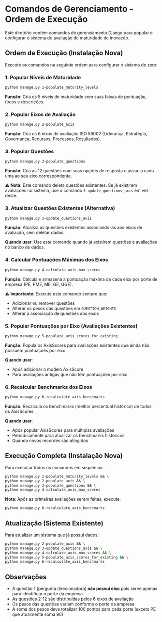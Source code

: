 # Comandos de Gerenciamento - Ordem de Execução

Este diretório contém comandos de gerenciamento Django para popular e configurar o sistema de avaliação de maturidade de inovação.

## Ordem de Execução (Instalação Nova)

Execute os comandos na seguinte ordem para configurar o sistema do zero:

### 1. Popular Níveis de Maturidade
```bash
python manage.py 1-populate_maturity_levels
```
**Função**: Cria os 5 níveis de maturidade com suas faixas de pontuação, focos e descrições.

### 2. Popular Eixos de Avaliação
```bash
python manage.py 2-populate_axis
```
**Função**: Cria os 6 eixos de avaliação ISO 56002 (Liderança, Estratégia, Governança, Recursos, Processos, Resultados).

### 3. Popular Questões
```bash
python manage.py 3-populate_questions
```
**Função**: Cria as 12 questões com suas opções de resposta e associa cada uma ao seu eixo correspondente.

**⚠️ Nota**: Este comando deleta questões existentes. Se já existirem avaliações no sistema, use o comando `3-update_questions_axis` em vez deste.

### 3. Atualizar Questões Existentes (Alternativa)
```bash
python manage.py 3-update_questions_axis
```
**Função**: Atualiza as questões existentes associando-as aos eixos de avaliação, sem deletar dados.

**Quando usar**: Use este comando quando já existirem questões e avaliações no banco de dados.

### 4. Calcular Pontuações Máximas dos Eixos
```bash
python manage.py 4-calculate_axis_max_scores
```
**Função**: Calcula e armazena a pontuação máxima de cada eixo por porte de empresa (PE, PME, ME, GE, GGE).

**⚠️ Importante**: Execute este comando sempre que:
- Adicionar ou remover questões
- Alterar os pesos das questões em `QUESTION_WEIGHTS`
- Alterar a associação de questões aos eixos

### 5. Popular Pontuações por Eixo (Avaliações Existentes)
```bash
python manage.py 5-populate_axis_scores_for_existing
```
**Função**: Popula os AxisScores para avaliações existentes que ainda não possuem pontuações por eixo.

**Quando usar**:
- Após adicionar o modelo AxisScore
- Para avaliações antigas que não têm pontuações por eixo

### 6. Recalcular Benchmarks dos Eixos
```bash
python manage.py 6-recalculate_axis_benchmarks
```
**Função**: Recalcula os benchmarks (melhor percentual histórico) de todos os AxisScores.

**Quando usar**:
- Após popular AxisScores para múltiplas avaliações
- Periodicamente para atualizar os benchmarks históricos
- Quando novos recordes são atingidos

## Execução Completa (Instalação Nova)

Para executar todos os comandos em sequência:

```bash
python manage.py 1-populate_maturity_levels && \
python manage.py 2-populate_axis && \
python manage.py 3-populate_questions && \
python manage.py 4-calculate_axis_max_scores
```

**Nota**: Após as primeiras avaliações serem feitas, execute:
```bash
python manage.py 6-recalculate_axis_benchmarks
```

## Atualização (Sistema Existente)

Para atualizar um sistema que já possui dados:

```bash
python manage.py 2-populate_axis && \
python manage.py 3-update_questions_axis && \
python manage.py 4-calculate_axis_max_scores && \
python manage.py 5-populate_axis_scores_for_existing && \
python manage.py 6-recalculate_axis_benchmarks
```

## Observações

- A questão 1 (pergunta direcionadora) **não possui eixo** pois serve apenas para identificar o porte da empresa
- As questões 2-12 são distribuídas pelos 6 eixos de avaliação
- Os pesos das questões variam conforme o porte da empresa
- A soma dos pesos deve totalizar 100 pontos para cada porte (exceto PE que atualmente soma 90)
